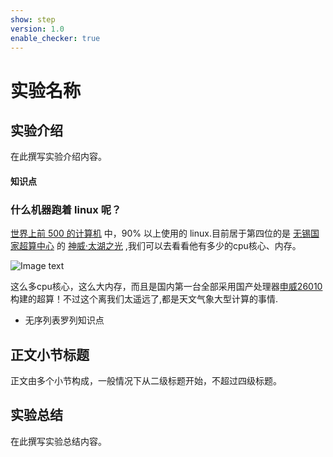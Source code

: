 ```yaml
---
show: step
version: 1.0
enable_checker: true
---
```


# 实验名称

## 实验介绍

在此撰写实验介绍内容。

#### 知识点
### 什么机器跑着 linux 呢？
 [世界上前 500 的计算机](https://top500.org/lists/top500) 中，90% 以上使用的 linux.目前居于第四位的是 [无锡国家超算中心](http://www.nsccwx.cn/) 的 [神威·太湖之光](https://top500.org/system/178764/) ,我们可以去看看他有多少的cpu核心、内存。

![Image text](https://labfile.oss.aliyuncs.com/courses/2712/shenwei.png)

这么多cpu核心，这么大内存，而且是国内第一台全部采用国产处理器[申威26010](https://baike.baidu.com/item/%E7%94%B3%E5%A8%81%E5%A4%84%E7%90%86%E5%99%A8/9468374)构建的超算！不过这个离我们太遥远了,都是天文气象大型计算的事情.

- 无序列表罗列知识点

## 正文小节标题

正文由多个小节构成，一般情况下从二级标题开始，不超过四级标题。

## 实验总结

在此撰写实验总结内容。